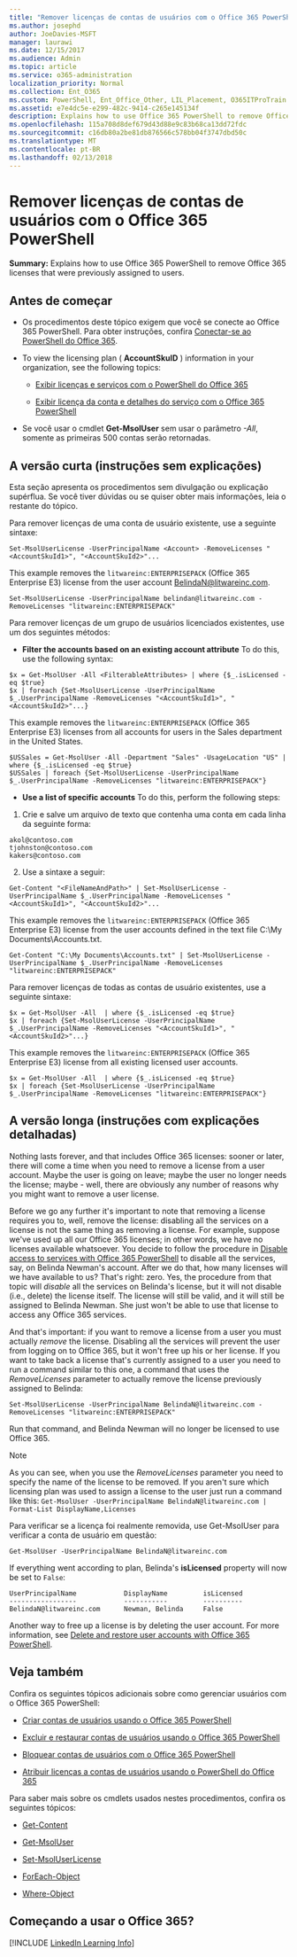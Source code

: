```yaml
---
title: "Remover licenças de contas de usuários com o Office 365 PowerShell"
ms.author: josephd
author: JoeDavies-MSFT
manager: laurawi
ms.date: 12/15/2017
ms.audience: Admin
ms.topic: article
ms.service: o365-administration
localization_priority: Normal
ms.collection: Ent_O365
ms.custom: PowerShell, Ent_Office_Other, LIL_Placement, O365ITProTrain
ms.assetid: e7e4dc5e-e299-482c-9414-c265e145134f
description: Explains how to use Office 365 PowerShell to remove Office 365 licenses that were previously assigned to users.
ms.openlocfilehash: 115a708d8def679d43d88e9c83b68ca13dd72fdc
ms.sourcegitcommit: c16db80a2be81db876566c578bb04f3747dbd50c
ms.translationtype: MT
ms.contentlocale: pt-BR
ms.lasthandoff: 02/13/2018
---
```

# <a name="remove-licenses-from-user-accounts-with-office-365-powershell"></a>Remover licenças de contas de usuários com o Office 365 PowerShell

**Summary:** Explains how to use Office 365 PowerShell to remove Office 365 licenses that were previously assigned to users.
  
## <a name="before-you-begin"></a>Antes de começar

- Os procedimentos deste tópico exigem que você se conecte ao Office 365 PowerShell. Para obter instruções, confira [Conectar-se ao PowerShell do Office 365](connect-to-office-365-powershell.md).
    
- To view the licensing plan ( **AccountSkuID** ) information in your organization, see the following topics:
    
  - [Exibir licenças e serviços com o PowerShell do Office 365](view-licenses-and-services-with-office-365-powershell.md)
    
  - [Exibir licença da conta e detalhes do serviço com o Office 365 PowerShell](view-account-license-and-service-details-with-office-365-powershell.md)
    
- Se você usar o cmdlet **Get-MsolUser** sem usar o parâmetro _-All_, somente as primeiras 500 contas serão retornadas.
    
## <a name="the-short-version-instructions-without-explanations"></a>A versão curta (instruções sem explicações)
<a name="ShortVersion"> </a>

Esta seção apresenta os procedimentos sem divulgação ou explicação supérflua. Se você tiver dúvidas ou se quiser obter mais informações, leia o restante do tópico.
  
Para remover licenças de uma conta de usuário existente, use a seguinte sintaxe:
  
```
Set-MsolUserLicense -UserPrincipalName <Account> -RemoveLicenses "<AccountSkuId1>", "<AccountSkuId2>"...
```

This example removes the  `litwareinc:ENTERPRISEPACK` (Office 365 Enterprise E3) license from the user account BelindaN@litwareinc.com.
  
```
Set-MsolUserLicense -UserPrincipalName belindan@litwareinc.com -RemoveLicenses "litwareinc:ENTERPRISEPACK"
```

Para remover licenças de um grupo de usuários licenciados existentes, use um dos seguintes métodos:
  
- **Filter the accounts based on an existing account attribute** To do this, use the following syntax:
    
```
$x = Get-MsolUser -All <FilterableAttributes> | where {$_.isLicensed -eq $true}
$x | foreach {Set-MsolUserLicense -UserPrincipalName $_.UserPrincipalName -RemoveLicenses "<AccountSkuId1>", "<AccountSkuId2>"...}
```

This example removes the  `litwareinc:ENTERPRISEPACK` (Office 365 Enterprise E3) licenses from all accounts for users in the Sales department in the United States.
    
```
$USSales = Get-MsolUser -All -Department "Sales" -UsageLocation "US" | where {$_.isLicensed -eq $true}
$USSales | foreach {Set-MsolUserLicense -UserPrincipalName $_.UserPrincipalName -RemoveLicenses "litwareinc:ENTERPRISEPACK"}
```

- **Use a list of specific accounts** To do this, perform the following steps:
    
1. Crie e salve um arquivo de texto que contenha uma conta em cada linha da seguinte forma:
    
  ```
akol@contoso.com
tjohnston@contoso.com
kakers@contoso.com
  ```

2. Use a sintaxe a seguir:
    
  ```
  Get-Content "<FileNameAndPath>" | Set-MsolUserLicense -UserPrincipalName $_.UserPrincipalName -RemoveLicenses "<AccountSkuId1>", "<AccountSkuId2>"...
  ```

This example removes the  `litwareinc:ENTERPRISEPACK` (Office 365 Enterprise E3) license from the user accounts defined in the text file C:\My Documents\Accounts.txt.
    
  ```
  Get-Content "C:\My Documents\Accounts.txt" | Set-MsolUserLicense -UserPrincipalName $_.UserPrincipalName -RemoveLicenses "litwareinc:ENTERPRISEPACK"
  ```

Para remover licenças de todas as contas de usuário existentes, use a seguinte sintaxe:
  
```
$x = Get-MsolUser -All  | where {$_.isLicensed -eq $true}
$x | foreach {Set-MsolUserLicense -UserPrincipalName $_.UserPrincipalName -RemoveLicenses "<AccountSkuId1>", "<AccountSkuId2>"...}
```

This example removes the  `litwareinc:ENTERPRISEPACK` (Office 365 Enterprise E3) license from all existing licensed user accounts.
  
```
$x = Get-MsolUser -All  | where {$_.isLicensed -eq $true}
$x | foreach {Set-MsolUserLicense -UserPrincipalName $_.UserPrincipalName -RemoveLicenses "litwareinc:ENTERPRISEPACK"}
```

## <a name="the-long-version-instructions-with-detailed-explanations"></a>A versão longa (instruções com explicações detalhadas)
<a name="LongVersion"> </a>

Nothing lasts forever, and that includes Office 365 licenses: sooner or later, there will come a time when you need to remove a license from a user account. Maybe the user is going on leave; maybe the user no longer needs the license; maybe - well, there are obviously any number of reasons why you might want to remove a user license.
  
Before we go any further it's important to note that removing a license requires you to, well, remove the license: disabling all the services on a license is not the same thing as removing a license. For example, suppose we've used up all our Office 365 licenses; in other words, we have no licenses available whatsoever. You decide to follow the procedure in [Disable access to services with Office 365 PowerShell](disable-access-to-services-with-office-365-powershell.md) to disable all the services, say, on Belinda Newman's account. After we do that, how many licenses will we have available to us? That's right: zero. Yes, the procedure from that topic will *disable*  all the services on Belinda's license, but it will not disable (i.e., delete) the license itself. The license will still be valid, and it will still be assigned to Belinda Newman. She just won't be able to use that license to access any Office 365 services.
  
And that's important: if you want to remove a license from a user you must actually  *remove*  the license. Disabling all the services will prevent the user from logging on to Office 365, but it won't free up his or her license. If you want to take back a license that's currently assigned to a user you need to run a command similar to this one, a command that uses the _RemoveLicenses_ parameter to actually remove the license previously assigned to Belinda:
  
```
Set-MsolUserLicense -UserPrincipalName BelindaN@litwareinc.com -RemoveLicenses "litwareinc:ENTERPRISEPACK"
```

Run that command, and Belinda Newman will no longer be licensed to use Office 365.
  
> [!NOTE]
> As you can see, when you use the  _RemoveLicenses_ parameter you need to specify the name of the license to be removed. If you aren't sure which licensing plan was used to assign a license to the user just run a command like this:  `Get-MsolUser -UserPrincipalName BelindaN@litwareinc.com | Format-List DisplayName,Licenses`
  
Para verificar se a licença foi realmente removida, use Get-MsoIUser para verificar a conta de usuário em questão:
  
```
Get-MsolUser -UserPrincipalName BelindaN@litwareinc.com
```

If everything went according to plan, Belinda's **isLicensed** property will now be set to `False`:
  
```
UserPrincipalName            DisplayName         isLicensed
-----------------            -----------         ----------
BelindaN@litwareinc.com      Newman, Belinda     False
```

Another way to free up a license is by deleting the user account. For more information, see [Delete and restore user accounts with Office 365 PowerShell](delete-and-restore-user-accounts-with-office-365-powershell.md).
  
## <a name="see-also"></a>Veja também

Confira os seguintes tópicos adicionais sobre como gerenciar usuários com o Office 365 PowerShell:
  
- [Criar contas de usuários usando o Office 365 PowerShell](create-user-accounts-with-office-365-powershell.md)
    
- [Excluir e restaurar contas de usuários usando o Office 365 PowerShell](delete-and-restore-user-accounts-with-office-365-powershell.md)
    
- [Bloquear contas de usuários com o Office 365 PowerShell](block-user-accounts-with-office-365-powershell.md)
    
- [Atribuir licenças a contas de usuários usando o PowerShell do Office 365](assign-licenses-to-user-accounts-with-office-365-powershell.md)
    
Para saber mais sobre os cmdlets usados nestes procedimentos, confira os seguintes tópicos:
  
- [Get-Content](https://go.microsoft.com/fwlink/p/?LinkId=289917)
    
- [Get-MsolUser](https://go.microsoft.com/fwlink/p/?LinkId=691543)
    
- [Set-MsolUserLicense](https://go.microsoft.com/fwlink/p/?LinkId=691548)
    
- [ForEach-Object](https://go.microsoft.com/fwlink/p/?LinkId=113300)
    
- [Where-Object](https://go.microsoft.com/fwlink/p/?LinkId=113423)
    
## <a name="new-to-office-365"></a>Começando a usar o Office 365?

[!INCLUDE [LinkedIn Learning Info](../common/office/linkedin-learning-info.md)]
   

